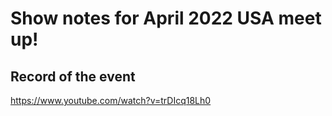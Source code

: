 # Show notes for April 2022 USA meet up!

## Record of the event
https://www.youtube.com/watch?v=trDIcq18Lh0
 